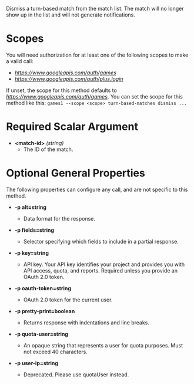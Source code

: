Dismiss a turn-based match from the match list. The match will no longer show up in the list and will not generate notifications.
# Scopes

You will need authorization for at least one of the following scopes to make a valid call:

* *https://www.googleapis.com/auth/games*
* *https://www.googleapis.com/auth/plus.login*

If unset, the scope for this method defaults to *https://www.googleapis.com/auth/games*.
You can set the scope for this method like this: `games1 --scope <scope> turn-based-matches dismiss ...`
# Required Scalar Argument
* **&lt;match-id&gt;** *(string)*
    - The ID of the match.
# Optional General Properties

The following properties can configure any call, and are not specific to this method.

* **-p alt=string**
    - Data format for the response.

* **-p fields=string**
    - Selector specifying which fields to include in a partial response.

* **-p key=string**
    - API key. Your API key identifies your project and provides you with API access, quota, and reports. Required unless you provide an OAuth 2.0 token.

* **-p oauth-token=string**
    - OAuth 2.0 token for the current user.

* **-p pretty-print=boolean**
    - Returns response with indentations and line breaks.

* **-p quota-user=string**
    - An opaque string that represents a user for quota purposes. Must not exceed 40 characters.

* **-p user-ip=string**
    - Deprecated. Please use quotaUser instead.
